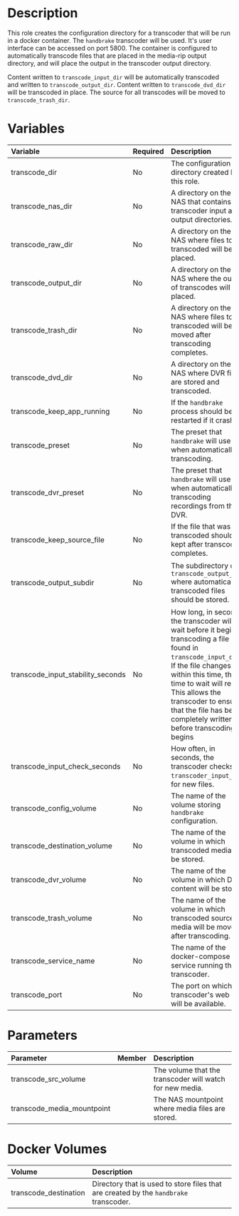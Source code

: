 # Description

This role creates the configuration directory for a transcoder that will be run in a docker container.  The `handbrake`
transcoder will be used.  It's user interface can be accessed on port 5800.  The container is configured to
automatically transcode files that are placed in the media-rip output directory, and will place the output in the
transcoder output directory.

Content written to `transcode_input_dir` will be automatically transcoded and written to `transcode_output_dir`.
Content written to `transcode_dvd_dir` will be transcoded in place.  The source for all transcodes will be moved to
`transcode_trash_dir`.

# Variables

| Variable                          | Required | Description                                                                                                                                                                                                                                                                                      | Default                                                                                  |
|:----------------------------------|:---------|:-------------------------------------------------------------------------------------------------------------------------------------------------------------------------------------------------------------------------------------------------------------------------------------------------|:-----------------------------------------------------------------------------------------|
| transcode_dir                     | No       | The configuration directory created by this role.                                                                                                                                                                                                                                                | `{{ docker_compose_dir }}/transcode`                                                     |
| transcode_nas_dir                 | No       | A directory on the NAS that contains transcoder input and output directories.                                                                                                                                                                                                                    | `{{ nas_media_dir }}/transcode`                                                          |
| transcode_raw_dir                 | No       | A directory on the NAS where files to be transcoded will be placed.                                                                                                                                                                                                                              | `{{ transcode_nas_dir }}/src`                                                            |
| transcode_output_dir              | No       | A directory on the NAS where the output of transcodes will be placed.                                                                                                                                                                                                                            | `{{ transcode_nas_dir }}/output`                                                         |
| transcode_trash_dir               | No       | A directory on the NAS where files to be transcoded will be moved after transcoding completes.                                                                                                                                                                                                   | `{{ nas_media_dir }}/@Recycle`                                                           |
| transcode_dvd_dir                 | No       | A directory on the NAS where DVR files are stored and transcoded.                                                                                                                                                                                                                                | `{{ nas_media_dir }}/DVR`                                                                |
| transcode_keep_app_running        | No       | If the `handbrake` process should be restarted if it crashes.                                                                                                                                                                                                                                    | 1 (yes)                                                                                  |
| transcode_preset                  | No       | The preset that `handbrake` will use us when automatically transcoding.                                                                                                                                                                                                                          | General/Very Fast 1080p30                                                                |
| transcode_dvr_preset              | No       | The preset that `handbrake` will use us when automatically transcoding recordings from the DVR.                                                                                                                                                                                                  | Custom/DVR                                                                               |
| transcode_keep_source_file        | No       | If the file that was transcoded should be kept after transcode completes.                                                                                                                                                                                                                        | 0 (delete the file)                                                                      |
| transcode_output_subdir           | No       | The subdirectory of `transcode_output_dir` where automatically transcoded files should be stored.                                                                                                                                                                                                | SAME_AS_SRC (uses the same subdirectory as the file was in within `transcode_input_dir`) |
| transcode_input_stability_seconds | No       | How long, in seconds, the transcoder will wait before it begins transcoding a file found in `transcode_input_dir`.  If the file changes within this time, the time to wait will reset.  This allows the transcoder to ensure that the file has been completely written before transcoding begins | 30                                                                                       |
| transcode_input_check_seconds     | No       | How often, in seconds, the transcoder checks `transcoder_input_dir`. for new files.                                                                                                                                                                                                              | 60                                                                                       |
| transcode_config_volume           | No       | The name of the volume storing `handbrake` configuration.                                                                                                                                                                                                                                        | transcode_config                                                                         |
| transcode_destination_volume      | No       | The name of the volume in which transcoded media will be stored.                                                                                                                                                                                                                                 | transcode_destination                                                                    |
| transcode_dvr_volume              | No       | The name of the volume in which DVR content will be stored.                                                                                                                                                                                                                                      | transcode_dvr                                                                            |
| transcode_trash_volume            | No       | The name of the volume in which transcoded source media will be moved after transcoding.                                                                                                                                                                                                         | transcode_destination                                                                    |
| transcode_service_name            | No       | The name of the docker-compose service running the transcoder.                                                                                                                                                                                                                                   | handbrake                                                                                |
| transcode_port                    | No       | The port on which the transcoder's web UI will be available.                                                                                                                                                                                                                                     | 5800                                                                                     |

# Parameters

| Parameter                  | Member | Description                                                             |
|:---------------------------|:-------|:------------------------------------------------------------------------|
| transcode_src_volume       |        | The volume that the transcoder will watch for new media.                |
| transcode_media_mountpoint |        | The NAS mountpoint where media files are stored.                        |

# Docker Volumes

| Volume                | Description                                                                           |
|:----------------------|:--------------------------------------------------------------------------------------|
 | transcode_destination | Directory that is used to store files that are created by the `handbrake` transcoder. |
